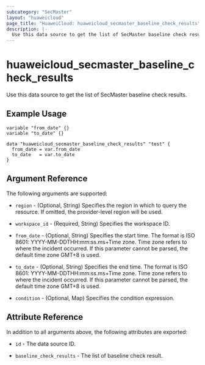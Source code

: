 ```yaml
---
subcategory: "SecMaster"
layout: "huaweicloud"
page_title: "HuaweiCloud: huaweicloud_secmaster_baseline_check_results"
description: |-
  Use this data source to get the list of SecMaster baseline check results.
---
```


# huaweicloud_secmaster_baseline_check_results

Use this data source to get the list of SecMaster baseline check results.

## Example Usage

```hcl
variable "from_date" {}
variable "to_date" {}

data "huaweicloud_secmaster_baseline_check_results" "test" {
  from_date = var.from_date
  to_date   = var.to_date
}
```

## Argument Reference

The following arguments are supported:

* `region` - (Optional, String) Specifies the region in which to query the resource.
  If omitted, the provider-level region will be used.

* `workspace_id` - (Required, String) Specifies the workspace ID.

* `from_date` - (Optional, String) Specifies the start time.
  The format is ISO 8601: YYYY-MM-DDTHH:mm:ss.ms+Time zone. Time zone refers to where the incident occurred.
  If this parameter cannot be parsed, the default time zone GMT+8 is used.

* `to_date` - (Optional, String) Specifies the end time.
  The format is ISO 8601: YYYY-MM-DDTHH:mm:ss.ms+Time zone. Time zone refers to where the incident occurred.
  If this parameter cannot be parsed, the default time zone GMT+8 is used.

* `condition` - (Optional, Map) Specifies the condition expression.

## Attribute Reference

In addition to all arguments above, the following attributes are exported:

* `id` - The data source ID.

* `baseline_check_results` - The list of baseline check result.

